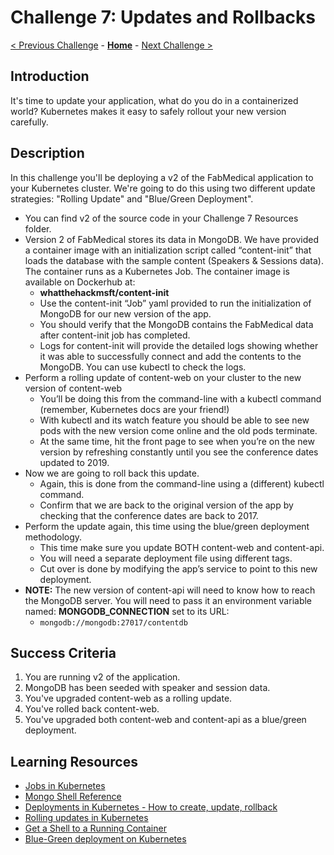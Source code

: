 # Challenge 7: Updates and Rollbacks

[< Previous Challenge](./06-deploymongo.md) - **[Home](../README.md)** - [Next Challenge >](./08-helm.md)

## Introduction

It's time to update your application, what do you do in a containerized world? Kubernetes makes it easy to safely rollout your new version carefully.

## Description

In this challenge you'll be deploying a v2 of the FabMedical application to your Kubernetes cluster. We're going to do this using two different update strategies: "Rolling Update" and "Blue/Green Deployment".

- You can find v2 of the source code in your Challenge 7 Resources folder.
- Version 2 of FabMedical stores its data in MongoDB.  We have provided a container image with an initialization script called “content-init” that loads the database with the sample content (Speakers & Sessions data).  The container runs as a Kubernetes Job.  The container image is available on Dockerhub at:
	- **whatthehackmsft/content-init**
	- Use the content-init “Job” yaml provided to run the initialization of MongoDB for our new version of the app.
	- You should verify that the MongoDB contains the FabMedical data after content-init job has completed.
	- Logs for content-init will provide the detailed logs showing whether it was able to successfully connect and add the contents to the MongoDB. You can use kubectl to check the logs.
- Perform a rolling update of content-web on your cluster to the new version of content-web
	- You’ll be doing this from the command-line with a kubectl command (remember, Kubernetes docs are your friend!)
	- With kubectl and its watch feature you should be able to see new pods with the new version come online and the old pods terminate.
	- At the same time, hit the front page to see when you’re on the new version by refreshing constantly until you see the conference dates updated to 2019. 
- Now we are going to roll back this update.
	- Again, this is done from the command-line using a (different) kubectl command.
	- Confirm that we are back to the original version of the app by checking that the conference dates are back to 2017.
- Perform the update again, this time using the blue/green deployment methodology.
	- This time make sure you update BOTH content-web and content-api.
	- You will need a separate deployment file using different tags.
	- Cut over is done by modifying the app’s service to point to this new deployment.
- **NOTE:** The new version of content-api will need to know how to reach the MongoDB server. You will need to pass it an environment variable named: **MONGODB_CONNECTION** set to its URL:
	- `mongodb://mongodb:27017/contentdb`

## Success Criteria

1. You are running v2 of the application.
1. MongoDB has been seeded with speaker and session data.
1. You've upgraded content-web as a rolling update.
1. You've rolled back content-web.
1. You've upgraded both content-web and content-api as a blue/green deployment.

## Learning Resources

- [Jobs in Kubernetes](https://kubernetes.io/docs/concepts/workloads/controllers/job/)
- [Mongo Shell Reference](https://docs.mongodb.com/manual/reference/mongo-shell/)
- [Deployments in Kubernetes - How to create, update, rollback](https://kubernetes.io/docs/concepts/workloads/controllers/deployment)
- [Rolling updates in Kubernetes](https://kubernetes.io/docs/tutorials/kubernetes-basics/update/update-intro/)
- [Get a Shell to a Running Container](https://kubernetes.io/docs/tasks/debug-application-cluster/get-shell-running-container/)
- [Blue-Green deployment on Kubernetes](https://www.ianlewis.org/en/bluegreen-deployments-kubernetes)


